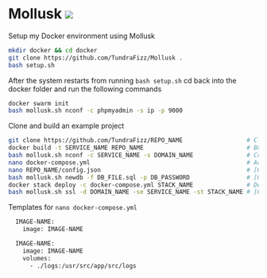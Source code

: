 # Mollusk ![](https://img.shields.io/badge/Status-Completed-008000.svg?style=plastic)

Setup my Docker environment using Mollusk

```sh
mkdir docker && cd docker
git clone https://github.com/TundraFizz/Mollusk .
bash setup.sh
```

After the system restarts from running `bash setup.sh` cd back into the docker folder and run the following commands

```sh
docker swarm init
bash mollusk.sh nconf -c phpmyadmin -s ip -p 9000
```

Clone and build an example project

```sh
git clone https://github.com/TundraFizz/REPO_NAME                  # Clone the repository
docker build -t SERVICE_NAME REPO_NAME                             # Build the image
bash mollusk.sh nconf -c SERVICE_NAME -s DOMAIN_NAME               # Create a basic NGINX configuration file
nano docker-compose.yml                                            # Add the service to the docker-compose.yml
nano REPO_NAME/config.json                                         # [Optional] Configure settings
bash mollusk.sh newdb -f DB_FILE.sql -p DB_PASSWORD                # [Optional] Create a database from an SQL file
docker stack deploy -c docker-compose.yml STACK_NAME               # Deploy the Docker stack
bash mollusk.sh ssl -d DOMAIN_NAME -se SERVICE_NAME -st STACK_NAME # [Optional] Create an SSL certificate
```

Templates for `nano docker-compose.yml`

```sh
  IMAGE-NAME:
    image: IMAGE-NAME
```
```sh
  IMAGE-NAME:
    image: IMAGE-NAME
    volumes:
      - ./logs:/usr/src/app/src/logs
```
